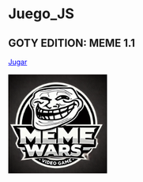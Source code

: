 # Juego_JS 
<div>
  <h2>GOTY EDITION: MEME 1.1</h2>
  <a href="https://drako005.github.io/Juego_JS/" style="color: blue;">Jugar</a><br><br>
  <img src="fotos/logo.png" alt="Imagen no encontrada" width="200">
</div>


